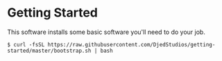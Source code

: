 Getting Started
===============

This software installs some basic software you'll need to do your job.

```
$ curl -fsSL https://raw.githubusercontent.com/DjedStudios/getting-started/master/bootstrap.sh | bash
```
